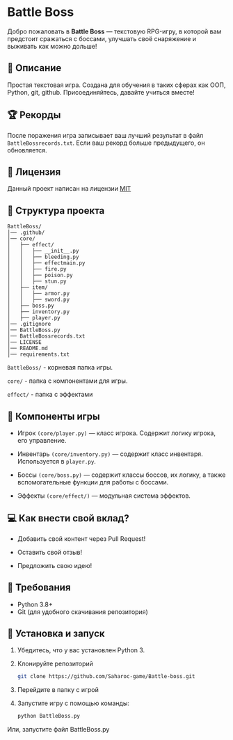 # Battle Boss

Добро пожаловать в **Battle Boss** — текстовую RPG-игру, в которой вам предстоит сражаться с боссами, улучшать своё снаряжение и выживать как можно дольше!

## 📜 Описание

Простая текстовая игра. Создана для обучения в таких сферах как ООП, Python, git, github. Присоединяйтесь, давайте учиться вместе!

## 🏆 Рекорды

После поражения игра записывает ваш лучший результат в файл `BattleBossrecords.txt`. Если ваш рекорд больше предыдущего, он обновляется.

## 📃 Лицензия

Данный проект написан на лицензии [MIT](https://ru.wikipedia.org/wiki/%D0%9B%D0%B8%D1%86%D0%B5%D0%BD%D0%B7%D0%B8%D1%8F_MIT)

## 📁 Структура проекта

```
BattleBoss/
│── .github/
│── core/
│   ├── effect/
│   │   ├── __init__.py
│   │   ├── bleeding.py
│   │   ├── effectmain.py
│   │   ├── fire.py
│   │   ├── poison.py
│   │   ├── stun.py
│   ├── item/
│   │   ├── armor.py
│   │   ├── sword.py
│   ├── boss.py
│   ├── inventory.py
│   ├── player.py
│── .gitignore
│── BattleBoss.py
│── BattleBossrecords.txt
│── LICENSE
│── README.md
│── requirements.txt

```

`BattleBoss/` - корневая папка игры. 

`core/` - папка с компонентами для игры. 

`effect/`  - папка с эффектами

## 🔨 Компоненты игры

- Игрок `(core/player.py)` — класс игрока. Содержит логику игрока, его управление.

- Инвентарь `(core/inventory.py)` — содержит класс инвентаря. Используется в `player.py`.

- Боссы `(core/boss.py)` — содержит классы боссов, их логику, а также вспомогательные функции для работы с боссами.

- Эффекты `(core/effect/)` — модульная система эффектов.

## 💻 Как внести свой вклад? 

- Добавить свой контент через Pull Request! 

- Оставить свой отзыв! 

- Предложить свою идею! 

## 📠 Требования
- Python 3.8+
- Git (для удобного скачивания репозитория)


## 🔧 Установка и запуск

1. Убедитесь, что у вас установлен Python 3.
2. Клонируйте репозиторий
   ```sh
   git clone https://github.com/Saharoc-game/Battle-boss.git
   ```

3. Перейдите в папку с игрой
4. Запустите игру с помощью команды:
   ```bash
   python BattleBoss.py
   ```
Или, запустите файл BattleBoss.py